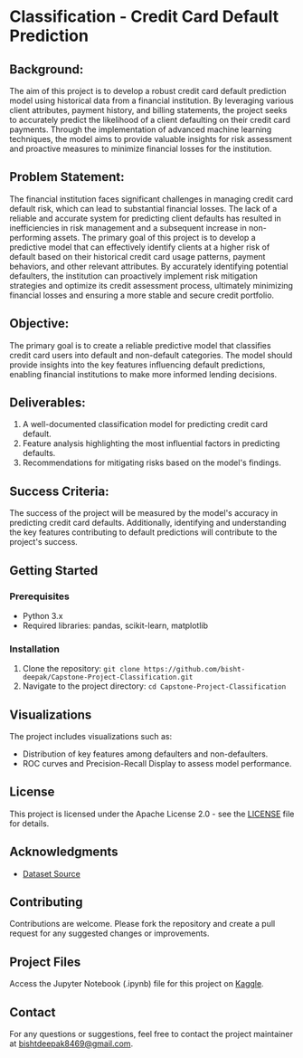 # Classification - Credit Card Default Prediction

## Background:
The aim of this project is to develop a robust credit card default prediction model using historical data from a financial institution. By leveraging various client attributes, payment history, and billing statements, the project seeks to accurately predict the likelihood of a client defaulting on their credit card payments. Through the implementation of advanced machine learning techniques, the model aims to provide valuable insights for risk assessment and proactive measures to minimize financial losses for the institution.

## Problem Statement:
The financial institution faces significant challenges in managing credit card default risk, which can lead to substantial financial losses. The lack of a reliable and accurate system for predicting client defaults has resulted in inefficiencies in risk management and a subsequent increase in non-performing assets. The primary goal of this project is to develop a predictive model that can effectively identify clients at a higher risk of default based on their historical credit card usage patterns, payment behaviors, and other relevant attributes. By accurately identifying potential defaulters, the institution can proactively implement risk mitigation strategies and optimize its credit assessment process, ultimately minimizing financial losses and ensuring a more stable and secure credit portfolio.
## Objective:
The primary goal is to create a reliable predictive model that classifies credit card users into default and non-default categories. The model should provide insights into the key features influencing default predictions, enabling financial institutions to make more informed lending decisions.

## Deliverables:

1. A well-documented classification model for predicting credit card default.
2. Feature analysis highlighting the most influential factors in predicting defaults.
3. Recommendations for mitigating risks based on the model's findings.

## Success Criteria:
The success of the project will be measured by the model's accuracy in predicting credit card defaults. Additionally, identifying and understanding the key features contributing to default predictions will contribute to the project's success.

## Getting Started
### Prerequisites
- Python 3.x
- Required libraries: pandas, scikit-learn, matplotlib

### Installation
1. Clone the repository: `git clone https://github.com/bisht-deepak/Capstone-Project-Classification.git`
2. Navigate to the project directory: `cd Capstone-Project-Classification`

## Visualizations
The project includes visualizations such as:
- Distribution of key features among defaulters and non-defaulters.
- ROC curves and Precision-Recall Display to assess model performance.

## License
This project is licensed under the Apache License 2.0 - see the [LICENSE](LICENSE) file for details.

## Acknowledgments
- [Dataset Source](https://www.kaggle.com/datasets/gauravtopre/credit-card-defaulter-prediction/)

## Contributing
Contributions are welcome. Please fork the repository and create a pull request for any suggested changes or improvements.

## Project Files
Access the Jupyter Notebook (.ipynb) file for this project on [Kaggle](https://www.kaggle.com/code/thethirdchapter/classification-credit-card-default-prediction).

## Contact
For any questions or suggestions, feel free to contact the project maintainer at bishtdeepak8469@gmail.com.

